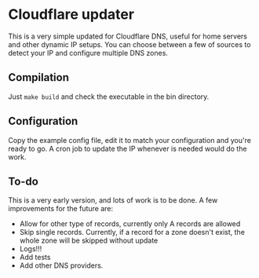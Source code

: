# Cloudflare updater

This is a very simple updated for Cloudflare DNS, useful for home servers and other dynamic IP setups. You can choose between a few of sources to detect your IP and configure
multiple DNS zones.

## Compilation

Just `make build` and check the executable in the bin directory.

## Configuration

Copy the example config file, edit it to match your configuration and you're ready to go. A cron job to update the IP whenever is needed would do the work.

## To-do

This is a very early version, and lots of work is to be done. A few improvements for the future are:

- Allow for other type of records, currently only A records are allowed
- Skip single records. Currently, if a record for a zone doesn't exist, the whole zone will be skipped without update
- Logs!!!
- Add tests
- Add other DNS providers.
